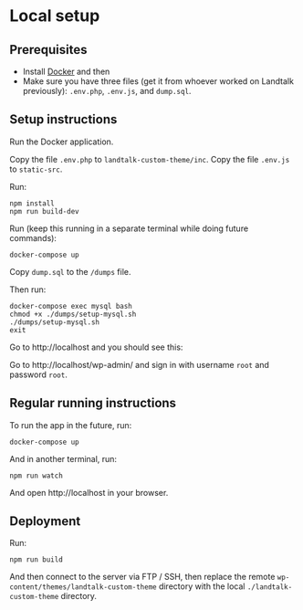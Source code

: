 # Local setup
## Prerequisites
- Install [Docker](https://www.docker.com) and then 
- Make sure you have three files (get it from whoever worked on Landtalk previously): `.env.php`, `.env.js`, and `dump.sql`.

## Setup instructions

Run the Docker application.

Copy the file `.env.php` to `landtalk-custom-theme/inc`.
Copy the file `.env.js` to `static-src`.

Run:
```
npm install
npm run build-dev
```

Run (keep this running in a separate terminal while doing future commands):
```
docker-compose up
```

Copy `dump.sql` to the `/dumps` file.

Then run:
```
docker-compose exec mysql bash
chmod +x ./dumps/setup-mysql.sh
./dumps/setup-mysql.sh
exit
```

Go to http://localhost and you should see this:



Go to http://localhost/wp-admin/ and sign in with username `root` and password `root`.

## Regular running instructions
To run the app in the future, run:
```
docker-compose up
```
And in another terminal, run:
```
npm run watch
```
And open http://localhost in your browser.

## Deployment
Run:
```
npm run build
```

And then connect to the server via FTP / SSH, then replace the remote `wp-content/themes/landtalk-custom-theme` directory with the local `./landtalk-custom-theme` directory.